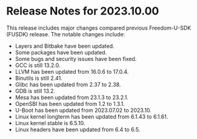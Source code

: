 # Release Notes for 2023.10.00

This release includes major changes compared previous Freedom-U-SDK (FUSDK) release. The notable changes include:
- Layers and Bitbake have been updated.
- Some packages have been updated.
- Some bugs and security issues have been fixed.
- GCC is still 13.2.0.
- LLVM has been updated from 16.0.6 to 17.0.4.
- Binutils is still 2.41.
- Glibc has been updated from 2.37 to 2.38.
- GDB is still 13.2.
- Mesa has been updated from 23.1.3 to 23.2.1.
- OpenSBI has been updated from 1.2 to 1.3.1.
- U-Boot has been updated from 2023.07.02 to 2023.10.
- Linux kernel longterm has been updated from 6.1.43 to 6.1.61.
- Linux kernel stable is 6.5.10.
- Linux headers have been updated from 6.4 to 6.5.
